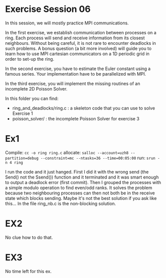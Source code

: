 # Exercise Session 06 #
In this session, we will mostly practice MPI communications.

In the first exercise, we establish communication between processes on a ring. Each process will send and receive information from its closest neighbours. Without being careful, it is not rare to encounter deadlocks in such problems. A bonus question (a bit more involved) will guide you to learn how to use MPI cartesian communicators on a 1D periodic grid in order to set-up the ring.  

In the second exercise, you have to estimate the Euler constant using a famous series. Your implementation have to be parallelized with MPI.

In the third exercise, you will implement the missing routines of an incomplete 2D Poisson Solver. 

In this folder you can find:

* ring_and_deadlocks/ring.c : a skeleton code that you can use to solve Exercise 1
* poisson_solver/ : the incomplete Poisson Solver for exercise 3

# Ex1 #
Compile: `cc -o ring ring.c`
allocate: `salloc --account=uzh8 --partition=debug --constraint=mc --ntasks=36 --time=00:05:00`
run: `srun -n 4 ring`

I run the code and it just hanged. First I did it with the wrong send (the Send() not the Ssend()) function and it terminated and it was smart enough to output a deadlock error (first commit). Then I grouped the processes with a simple modulo operation to find even/odd ranks. It solves the problem because two neighbouring processes can then not both be in the receive state which blocks sending. Maybe it's not the best solution if you ask like this...
In the file ring_nb.c is the non-blocking solution.

# EX2 #
No clue how to do that.

# EX3 #
No time left for this ex.
